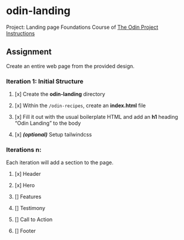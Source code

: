 # odin-landing

Project: Landing page
Foundations Course of [The Odin Project](https://theodinproject.com)  
[Instructions](https://theodinproject.com/lessons/foundations-landing-page)

## Assignment

Create an entire web page from the provided design.

### Iteration 1: Initial Structure

1. [x] Create the **odin-landing** directory

1. [x] Within the `/odin-recipes`, create an **index.html** file

1. [x] Fill it out with the usual boilerplate HTML and add an **h1** heading “Odin Landing” to the body

1. [x] **_(optional)_** Setup tailwindcss

### Iterations n:

Each iteration will add a section to the page.

1. [x] Header

1. [x] Hero

1. [] Features

1. [] Testimony

1. [] Call to Action

1. [] Footer
